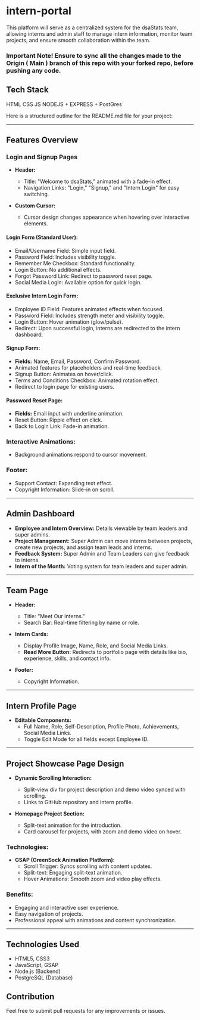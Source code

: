 # intern-portal
This platform will serve as a centralized system for the dsaStats team, allowing interns and admin staff to manage intern information, monitor team projects, and ensure smooth collaboration within the team.
### Important Note! Ensure to sync all the changes made to the Origin ( Main ) branch of this repo with your forked repo, before pushing any code.

## Tech Stack 
HTML CSS JS
NODEJS + EXPRESS + PostGres

Here is a structured outline for the README.md file for your project:

---

## Features Overview

### Login and Signup Pages

- **Header:**
  - Title: "Welcome to dsaStats," animated with a fade-in effect.
  - Navigation Links: "Login," "Signup," and "Intern Login" for easy switching.

- **Custom Cursor:**
  - Cursor design changes appearance when hovering over interactive elements.

#### Login Form (Standard User):
- Email/Username Field: Simple input field.
- Password Field: Includes visibility toggle.
- Remember Me Checkbox: Standard functionality.
- Login Button: No additional effects.
- Forgot Password Link: Redirect to password reset page.
- Social Media Login: Available option for quick login.

#### Exclusive Intern Login Form:
- Employee ID Field: Features animated effects when focused.
- Password Field: Includes strength meter and visibility toggle.
- Login Button: Hover animation (glow/pulse).
- Redirect: Upon successful login, interns are redirected to the intern dashboard.

#### Signup Form:
- **Fields:** Name, Email, Password, Confirm Password.
- Animated features for placeholders and real-time feedback.
- Signup Button: Animates on hover/click.
- Terms and Conditions Checkbox: Animated rotation effect.
- Redirect to login page for existing users.

#### Password Reset Page:
- **Fields:** Email input with underline animation.
- Reset Button: Ripple effect on click.
- Back to Login Link: Fade-in animation.

### Interactive Animations:
- Background animations respond to cursor movement.
  
### Footer:
- Support Contact: Expanding text effect.
- Copyright Information: Slide-in on scroll.

---

## Admin Dashboard

- **Employee and Intern Overview:** Details viewable by team leaders and super admins.
- **Project Management:** Super Admin can move interns between projects, create new projects, and assign team leads and interns.
- **Feedback System:** Super Admin and Team Leaders can give feedback to interns.
- **Intern of the Month:** Voting system for team leaders and super admin.

---

## Team Page

- **Header:**
  - Title: "Meet Our Interns."
  - Search Bar: Real-time filtering by name or role.

- **Intern Cards:**
  - Display Profile Image, Name, Role, and Social Media Links.
  - **Read More Button:** Redirects to portfolio page with details like bio, experience, skills, and contact info.

- **Footer:**
  - Copyright Information.

---

## Intern Profile Page

- **Editable Components:**
  - Full Name, Role, Self-Description, Profile Photo, Achievements, Social Media Links.
  - Toggle Edit Mode for all fields except Employee ID.

---

## Project Showcase Page Design

- **Dynamic Scrolling Interaction:**
  - Split-view div for project description and demo video synced with scrolling.
  - Links to GitHub repository and intern profile.

- **Homepage Project Section:**
  - Split-text animation for the introduction.
  - Card carousel for projects, with zoom and demo video on hover.

### Technologies:
- **GSAP (GreenSock Animation Platform):**
  - Scroll Trigger: Syncs scrolling with content updates.
  - Split-text: Engaging split-text animation.
  - Hover Animations: Smooth zoom and video play effects.

### Benefits:
- Engaging and interactive user experience.
- Easy navigation of projects.
- Professional appeal with animations and content synchronization.

---

## Technologies Used
- HTML5, CSS3
- JavaScript, GSAP
- Node.js (Backend)
- PostgreSQL (Database)


## Contribution
Feel free to submit pull requests for any improvements or issues.


